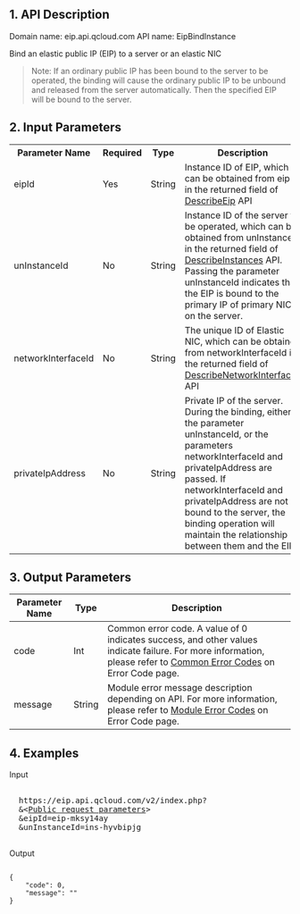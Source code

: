 ## 1. API Description
 
Domain name: eip.api.qcloud.com
API name: EipBindInstance

Bind an elastic public IP (EIP) to a server or an elastic NIC

>Note:
If an ordinary public IP has been bound to the server to be operated, the binding will cause the ordinary public IP to be unbound and released from the server automatically. Then the specified EIP will be bound to the server.

 

## 2. Input Parameters
 

<table class="t"><tbody><tr>
<th><b>Parameter Name</b></th>
<th><b>Required</b></th>
<th><b>Type</b></th>
<th><b>Description</b></th>
<tr>
<td> eipId <td> Yes <td> String <td> Instance ID of EIP, which can be obtained from eipId in the returned field of <a href="http://www.qcloud.com/doc/api/229/%E6%9F%A5%E8%AF%A2%E5%BC%B9%E6%80%A7%E5%85%AC%E7%BD%91IP%E5%88%97%E8%A1%A8" title="DescribeEip">DescribeEip</a> API
<tr>
<td> unInstanceId <td> No <td> String <td> Instance ID of the server to be operated, which can be obtained from unInstanceId in the returned field of <a href="http://www.qcloud.com/doc/api/229/%E6%9F%A5%E7%9C%8B%E5%AE%9E%E4%BE%8B%E5%88%97%E8%A1%A8" title="DescribeInstances">DescribeInstances</a> API. Passing the parameter unInstanceId indicates that the EIP is bound to the primary IP of primary NIC on the server.
<tr>
<td> networkInterfaceId <td> No <td> String <td> The unique ID of Elastic NIC, which can be obtained from networkInterfaceId in the returned field of <a href="/doc/api/245/4814" title="DescribeNetworkInterfaces">DescribeNetworkInterfaces</a> API
<tr>
<td> privateIpAddress <td> No <td> String <td> Private IP of the server. During the binding, either the parameter unInstanceId, or the parameters networkInterfaceId and privateIpAddress are passed. If networkInterfaceId and privateIpAddress are not bound to the server, the binding operation will maintain the relationship between them and the EIP.
</tbody></table>

 

## 3. Output Parameters
 

| Parameter Name | Type | Description |
|---------|---------|---------|
| code | Int | Common error code. A value of 0 indicates success, and other values​indicate failure. For more information, please refer to [Common Error Codes](https://www.qcloud.com/doc/api/372/%E9%94%99%E8%AF%AF%E7%A0%81#1.E3.80.81.E5.85.AC.E5.85.B1.E9.94.99.E8.AF.AF.E7.A0.81) on Error Code page. |
| message | String | Module error message description depending on API. For more information, please refer to [Module Error Codes](https://www.qcloud.com/doc/api/372/%E9%94%99%E8%AF%AF%E7%A0%81#2.E3.80.81.E6.A8.A1.E5.9D.97.E9.94.99.E8.AF.AF.E7.A0.81) on Error Code page. |


 

## 4. Examples
 
Input
<pre>

  https://eip.api.qcloud.com/v2/index.php?
  &<<a href="https://www.qcloud.com/doc/api/229/6976">Public request parameters</a>>
  &eipId=eip-mksy14ay
  &unInstanceId=ins-hyvbipjg

</pre>

Output
```

{
    "code": 0,
    "message": ""
}

```

